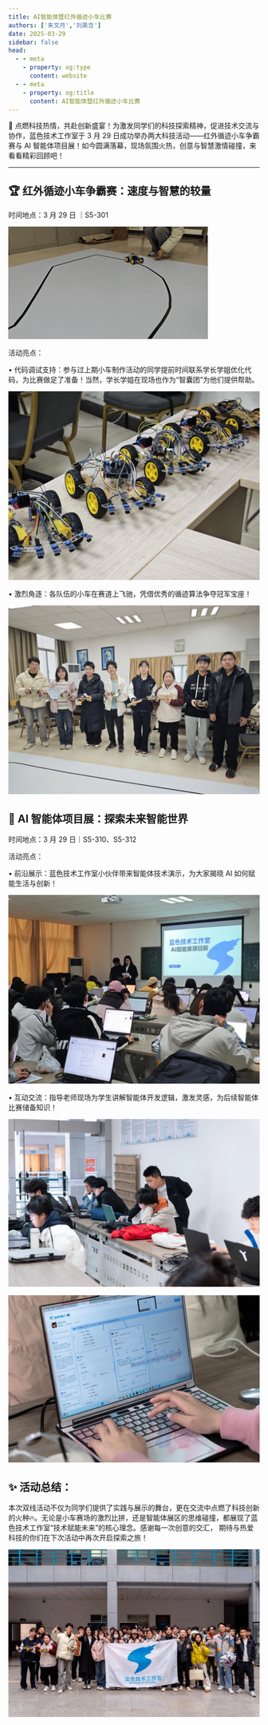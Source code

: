 ```yaml
---
title: AI智能体暨红外循迹小车比赛
authors: ['朱文月','刘美含']
date: 2025-03-29
sidebar: false
head:
  - - meta
    - property: og:type
      content: website
  - - meta
    - property: og:title
      content: AI智能体暨红外循迹小车比赛
---
```


🚀 点燃科技热情，共赴创新盛宴！为激发同学们的科技探索精神，促进技术交流与协作，蓝色技术工作室于 3 月 29 日成功举办两大科技活动——红外循迹小车争霸赛与 AI 智能体项目展！如今圆满落幕，现场氛围火热，创意与智慧激情碰撞，来看看精彩回顾吧！

---

## 🏆 红外循迹小车争霸赛：速度与智慧的较量

时间地点：3 月 29 日 ｜S5-301

![](assets/2025-03-29-tracking-car-and-ai-agent-challenge/img_v3_02lc_a8153abf-f388-4a3a-ad1e-12af65ce105g.gif)

活动亮点：

• 代码调试支持：参与过上期小车制作活动的同学提前时间联系学长学姐优化代码，为比赛做足了准备！当然，学长学姐在现场也作为“智囊团”为他们提供帮助。

![](assets/2025-03-29-tracking-car-and-ai-agent-challenge/image-1.webp)

• 激烈角逐：各队伍的小车在赛道上飞驰，凭借优秀的循迹算法争夺冠军宝座！

![](assets/2025-03-29-tracking-car-and-ai-agent-challenge/image-2.webp)

## 🤖 AI 智能体项目展：探索未来智能世界

时间地点：3 月 29 日｜S5-310、S5-312

活动亮点：

• 前沿展示：蓝色技术工作室小伙伴带来智能体技术演示，为大家揭晓 AI 如何赋能生活与创新！

![](assets/2025-03-29-tracking-car-and-ai-agent-challenge/image-3.webp)

• 互动交流：指导老师现场为学生讲解智能体开发逻辑，激发灵感，为后续智能体比赛储备知识！

![](assets/2025-03-29-tracking-car-and-ai-agent-challenge/image-4.webp)

![](assets/2025-03-29-tracking-car-and-ai-agent-challenge/image-5.webp)

## ✨ 活动总结：

本次双线活动不仅为同学们提供了实践与展示的舞台，更在交流中点燃了科技创新的火种🔥。无论是小车赛场的激烈比拼，还是智能体展区的思维碰撞，都展现了蓝色技术工作室“技术赋能未来”的核心理念。感谢每一次创意的交汇， 期待与热爱科技的你们在下次活动中再次开启探索之旅！

![](assets/2025-03-29-tracking-car-and-ai-agent-challenge/image-6.webp)
